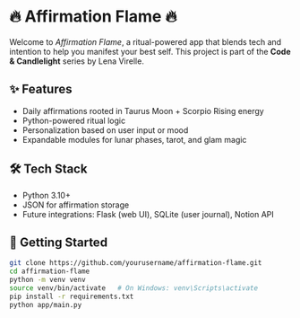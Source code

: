 # 🔥 Affirmation Flame 🔥

Welcome to *Affirmation Flame*, a ritual-powered app that blends tech and intention to help you manifest your best self. This project is part of the **Code & Candlelight** series by Lena Virelle.

## ✨ Features
- Daily affirmations rooted in Taurus Moon + Scorpio Rising energy
- Python-powered ritual logic
- Personalization based on user input or mood
- Expandable modules for lunar phases, tarot, and glam magic

## 🛠 Tech Stack
- Python 3.10+
- JSON for affirmation storage
- Future integrations: Flask (web UI), SQLite (user journal), Notion API

## 🚀 Getting Started

```bash
git clone https://github.com/yourusername/affirmation-flame.git
cd affirmation-flame
python -m venv venv
source venv/bin/activate   # On Windows: venv\Scripts\activate
pip install -r requirements.txt
python app/main.py
```
